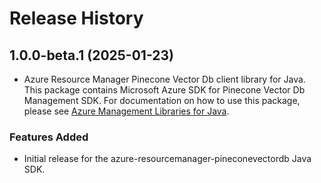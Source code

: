 # Release History

## 1.0.0-beta.1 (2025-01-23)

- Azure Resource Manager Pinecone Vector Db client library for Java. This package contains Microsoft Azure SDK for Pinecone Vector Db Management SDK. For documentation on how to use this package, please see [Azure Management Libraries for Java](https://aka.ms/azsdk/java/mgmt).

### Features Added

- Initial release for the azure-resourcemanager-pineconevectordb Java SDK.
